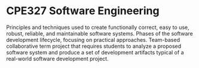 # CPE327 Software Engineering

Principles and techniques used to create functionally correct, easy to use, robust, reliable, and maintainable software systems. Phases of the software development lifecycle, focusing on practical approaches. Team-based collaborative term project that requires students to analyze a proposed software system and produce a set of development artifacts typical of a real-world software development project.
